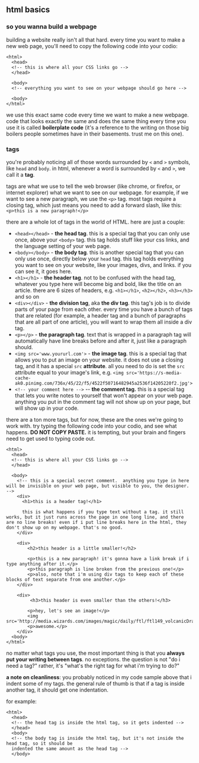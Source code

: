 ## html basics

### so you wanna build a webpage

building a website really isn't all that hard.  every time you want to make a new web page, you'll need to copy the following code into your codio:

```
<html>
  <head>
  <!-- this is where all your CSS links go -->
  </head>

  <body>
  <!-- everything you want to see on your webpage should go here -->

  <body>
</html>
```

we use this exact same code every time we want to make a new webpage.  code that looks exactly the same and does the same thing every time you use it is called **boilerplate code** (it's a reference to the writing on those big boilers people sometimes have in their basements.  trust me on this one).

### tags
you're probably noticing all of those words surrounded by `<` and `>` symbols, like `head` and `body`.  in html, whenever a word is surrounded by `<` and `>`, we call it a **tag**.

tags are what we use to tell the web browser (like chrome, or firefox, or internet explorer) what we want to see on our webpage.  for example, if we want to see a new paragraph, we use the `<p>` tag.  most tags require a closing tag, which just means you need to add a forward slash, like this: `<p>this is a new paragraph!</p>`  

there are a whole lot of tags in the world of HTML.  here are just a couple:

* `<head></head>` - **the head tag**.  this is a special tag that you can only use once, above your `<body>` tag.  this tag holds stuff like your css links, and the language setting of your web page.
* `<body></body>` - **the body tag**.  this is another special tag that you can only use once, directly below your `head` tag.  this tag holds everything you want to see on your website, like your images, divs, and links.  if you can see it, it goes here.
* `<h1></h1>` - **the header tag**.  not to be confused with the head tag, whatever you type here will become big and bold, like the title on an article.  there are 6 sizes of headers, e.g. `<h1></h1>`, `<h2></h2>`, `<h3></h3>` and so on
* `<div></div>` - **the division tag**, aka **the div tag**.  this tag's job is to divide parts of your page from each other.  every time you have a bunch of tags that are related (for example, a header tag and a bunch of paragraphs that are all part of one article), you will want to wrap them all inside a div tag.
* `<p></p>` - **the paragraph tag**.  text that is wrapped in a paragraph tag will automatically have line breaks before and after it, just like a paragraph should.
* `<img src='www.yoururl.com'>` - **the image tag**.  this is a special tag that allows you to put an image on your website.  it does not use a closing tag, and it has a special `src` **attribute**.  all you need to do is set the `src` attribute equal to your image's link, e.g. `<img src='https://s-media-cache-ak0.pinimg.com/736x/45/22/f5/4522f50716482945a2536f14205220f2.jpg'>`
* `<!-- your comment here -->` -- **the comment tag.** this is a special tag that lets you write notes to yourself that won't appear on your web page.  anything you put in the comment tag will not show up on your page, but will show up in your code.

there are a ton more tags, but for now, these are the ones we're going to work with. try typing the following code into your codio, and see what happens.  **DO NOT COPY PASTE.** it is tempting, but your brain and fingers need to get used to typing code out.

```
<html>
  <head>
  <!-- this is where all your CSS links go -->
  </head>

  <body>
    <!-- this is a special secret comment.  anything you type in here will be invisible on your web page, but visible to you, the designer. -->
    <div>
      <h1>this is a header tag!</h1>

      this is what happens if you type text without a tag. it still works, but it just runs across the page in one long line, and there are no line breaks! even if i put line breaks here in the html, they don't show up on my webpage. that's no good.
    </div>

    <div>
        <h2>this header is a little smaller!</h2>

        <p>this is a new paragraph! it's gonna have a link break if i type anything after it.</p>
        <p>this paragraph is line broken from the previous one!</p>
        <p>also, note that i'm using div tags to keep each of these blocks of text separate from one another.</p>
    </div>

    <div>
         <h3>this header is even smaller than the others!</h3>

        <p>hey, let's see an image!</p>
        <img src='http://media.wizards.com/images/magic/daily/ftl/ftl149_volcanicDragon.jpg'>
        <p>awesome.</p>
    </div>
  <body>
</html>
```

no matter what tags you use, the most important thing is that you **always put your writing between tags**.  no exceptions.  the question is not "do i need a tag?"  rather, it's "what's the right tag for what i'm trying to do?"

**a note on cleanliness**: you probably noticed in my code sample above that i indent some of my tags.  the general rule of thumb is that if a tag is inside another tag, it should get one indentation.

for example:
```
<html>
  <head>
  <!-- the head tag is inside the html tag, so it gets indented -->
  </head>
  <body>
  <!-- the body tag is inside the html tag, but it's not inside the head tag, so it should be
  indented the same amount as the head tag -->
  </body>
```
